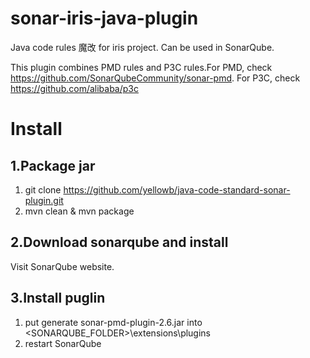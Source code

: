 # sonar-iris-java-plugin

Java code rules 魔改 for iris project. Can be used in SonarQube.

This plugin combines PMD rules and P3C rules.For PMD, check https://github.com/SonarQubeCommunity/sonar-pmd. For P3C, check https://github.com/alibaba/p3c

# Install 
## 1.Package jar
1. git clone https://github.com/yellowb/java-code-standard-sonar-plugin.git
2. mvn clean & mvn package

## 2.Download sonarqube and install
Visit SonarQube website.

## 3.Install puglin
1. put generate sonar-pmd-plugin-2.6.jar into <SONARQUBE_FOLDER>\extensions\plugins
2. restart SonarQube
